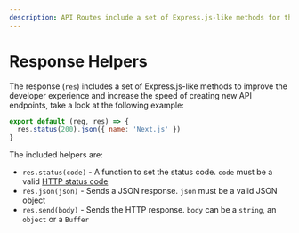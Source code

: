 ```yaml
---
description: API Routes include a set of Express.js-like methods for the response to help you creating new API endpoints. Learn how it works here.
---
```


# Response Helpers

The response (`res`) includes a set of Express.js-like methods to improve the developer experience and increase the speed of creating new API endpoints, take a look at the following example:

```js
export default (req, res) => {
  res.status(200).json({ name: 'Next.js' })
}
```

The included helpers are:

- `res.status(code)` - A function to set the status code. `code` must be a valid [HTTP status code](https://en.wikipedia.org/wiki/List_of_HTTP_status_codes)
- `res.json(json)` - Sends a JSON response. `json` must be a valid JSON object
- `res.send(body)` - Sends the HTTP response. `body` can be a `string`, an `object` or a `Buffer`
